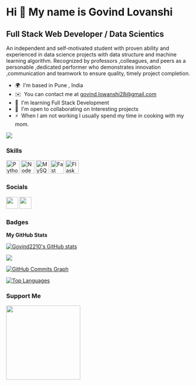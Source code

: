 Hi 👋 My name is Govind Lovanshi
================================

Full Stack Web Developer / Data Scientics
-----------------------------

An independent and self-motivated student with proven ability and experienced in data science projects with data structure and machine learning algorithm. Recognized by professors ,colleagues, and peers as a personable ,dedicated performer who demonstrates innovation ,communication and teamwork to ensure quality, timely project completion.

* 🌍  I'm based in Pune , India
* ✉️  You can contact me at [govind.lowanshi28@gmail.com](mailto:govind.lowanshi28@gmail.com)
* 🧠  I'm learning Full Stack Development
* 🤝  I'm open to collaborating on Interesting projects
* ⚡  When I am not working I usually spend my time in cooking with my mom.

<a href="https://www.github.com/Govind2210" target="_blank" rel="noreferrer"><img
src="https://img.shields.io/github/followers/Govind2210?logo=github&style=for-the-badge&color=0891b2&labelColor=1c1917" /></a>

### Skills

<p align="left">
<a href="https://www.python.org/" target="_blank" rel="noreferrer"><img src="https://raw.githubusercontent.com/danielcranney/readme-generator/main/public/icons/skills/python-colored.svg" width="36" height="36" alt="Python" /></a>
<a href="https://nodejs.org/en/" target="_blank" rel="noreferrer"><img src="https://raw.githubusercontent.com/danielcranney/readme-generator/main/public/icons/skills/nodejs-colored.svg" width="36" height="36" alt="NodeJS" /></a>
<a href="https://www.mysql.com/" target="_blank" rel="noreferrer"><img src="https://raw.githubusercontent.com/danielcranney/readme-generator/main/public/icons/skills/mysql-colored.svg" width="36" height="36" alt="MySQL" /></a>
<a href="https://fastapi.tiangolo.com/" target="_blank" rel="noreferrer"><img src="https://raw.githubusercontent.com/danielcranney/readme-generator/main/public/icons/skills/fastapi-colored.svg" width="36" height="36" alt="Fast API" /></a>
<a href="https://flask.palletsprojects.com/en/2.0.x/" target="_blank" rel="noreferrer"><img src="https://raw.githubusercontent.com/danielcranney/readme-generator/main/public/icons/skills/flask-colored-dark.svg" width="36" height="36" alt="Flask" /></a>
</p>


### Socials

<p align="left"> <a href="https://www.github.com/Govind2210" target="_blank" rel="noreferrer"><img src="https://raw.githubusercontent.com/danielcranney/readme-generator/main/public/icons/socials/github-dark.svg" width="32" height="32" /></a> <a href="https://www.linkedin.com/in/govindlovanshi" target="_blank" rel="noreferrer"><img src="https://raw.githubusercontent.com/danielcranney/readme-generator/main/public/icons/socials/linkedin.svg" width="32" height="32" /></a></p>

### Badges

<b>My GitHub Stats</b>

<a href="http://www.github.com/Govind2210"><img src="https://github-readme-stats.vercel.app/api?username=Govind2210&show_icons=true&hide=&count_private=true&title_color=0891b2&text_color=ffffff&icon_color=0891b2&bg_color=1c1917&hide_border=true&show_icons=true" alt="Govind2210's GitHub stats" /></a>

<a href="http://www.github.com/Govind2210"><img src="https://github-readme-streak-stats.herokuapp.com/?user=Govind2210&stroke=ffffff&background=1c1917&ring=0891b2&fire=0891b2&currStreakNum=ffffff&currStreakLabel=0891b2&sideNums=ffffff&sideLabels=ffffff&dates=ffffff&hide_border=true" /></a>

<a href="http://www.github.com/Govind2210"><img src="https://activity-graph.herokuapp.com/graph?username=Govind2210&bg_color=1c1917&color=ffffff&line=0891b2&point=ffffff&area_color=1c1917&area=true&hide_border=true&custom_title=GitHub%20Commits%20Graph" alt="GitHub Commits Graph" /></a>

<a href="https://github.com/Govind2210" align="left"><img src="https://github-readme-stats.vercel.app/api/top-langs/?username=Govind2210&langs_count=10&title_color=0891b2&text_color=ffffff&icon_color=0891b2&bg_color=1c1917&hide_border=true&locale=en&custom_title=Top%20%Languages" alt="Top Languages" /></a>

### Support Me

<a href="https://www.buymeacoffee.com/govindlovanshi78401"><img src="https://cdn.buymeacoffee.com/buttons/v2/default-yellow.png" width="200" /></a>
